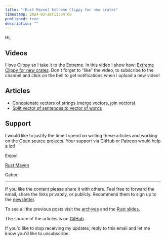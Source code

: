 ```yaml
---
title: "[Rust Maven] Extreme Clippy for new crates"
timestamp: 2024-03-26T11:34:00
published: true
description: ""
---
```


Hi,

## Videos

I love Clippy so I take it to the Extreme. In this video I show how: [Extreme Clippy for new crates](https://www.youtube.com/watch?v=dEkr5c5Kul8).
Don't forget to "like" the video, to subscribe to the channel and click on the bell to get notifications when I upload a new video!


## Articles

* [Concatenate vectors of strings (merge vectors, join vectors)](https://rust.code-maven.com/concatenate-vectors-of-string)
* [Split vector of sentences to vector of words](https://rust.code-maven.com/split-vector-of-sentences-to-vector-of-words)


## Support

I would like to justify the time I spend on writing these articles and working on the [Open source projects](https://rust.code-maven.com/projects).
Your support via [GitHub](https://github.com/szabgab/) or [Patreon](https://www.patreon.com/szabgab) would help a lot!


Enjoy!

[Rust Maven](https://rust.code-maven.com/)

  Gabor

   ------------------------------------
If you like the content please share it with others. Feel free to forward the email, share the links privately, or publicly.
Recommend them to sign up to the [newsletter](https://rust.code-maven.com/subscribe).

To see all the previous posts visit the [archives](https://rust.code-maven.com/archive) and the [Rust slides](https://rust.code-maven.com/slides/rust/).

The source of the articles is on [GitHub](https://github.com/szabgab/rust.code-maven.com/).

If you'd like to stop receiving my updates, reply to this email and let me know you'd like to unsubscribe.

